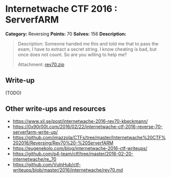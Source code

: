 # Internetwache CTF 2016 : ServerfARM

**Category:** Reversing
**Points:** 70
**Solves:** 156
**Description:**

> Description: Someone handed me this and told me that to pass the exam, I have to extract a secret string. I know cheating is bad, but once does not count. So are you willing to help me?
>
>
> Attachment: [rev70.zip](./rev70.zip)


## Write-up

(TODO)

## Other write-ups and resources

* <https://www.xil.se/post/internetwache-2016-rev70-kbeckmann/>
* <https://0x90r00t.com/2016/02/22/internetwache-ctf-2016-reverse-70-serverfarm-write-up/>
* <https://github.com/jmazzola/CTFs/tree/master/Internetwache%20CTF%202016/Reversing/Rev70%20-%20ServerfARM>
* <https://eugenekolo.com/blog/internetwache-2016-ctf-writeups/>
* <https://github.com/p4-team/ctf/tree/master/2016-02-20-internetwache/re_70>
* <https://github.com/VulnHub/ctf-writeups/blob/master/2016/internetwache/rev70.md>
